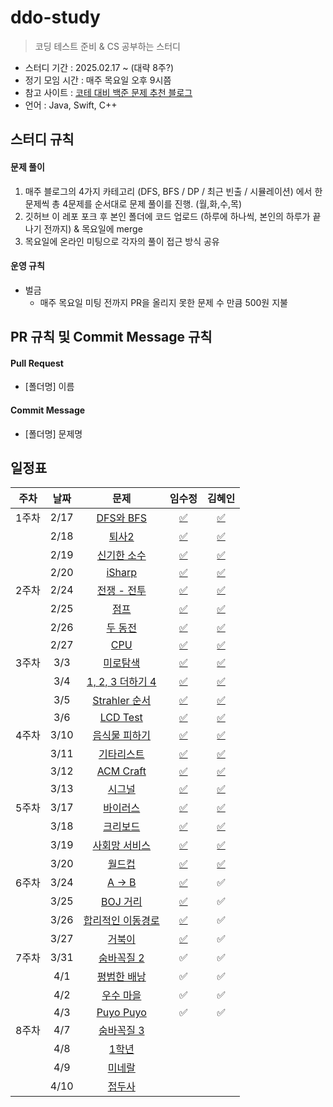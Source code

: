 # ddo-study

> 코딩 테스트 준비 & CS 공부하는 스터디

- 스터디 기간 : 2025.02.17 ~ (대략 8주?)
- 정기 모임 시간 : 매주 목요일 오후 9시쯤
- 참고 사이트 : [코테 대비 백준 문제 추천 블로그](https://covenant.tistory.com/224)
- 언어 : Java, Swift, C++

## 스터디 규칙

#### 문제 풀이

1. 매주 블로그의 4가지 카테고리 (DFS, BFS / DP / 최근 빈출 / 시뮬레이션) 에서 한문제씩 총 4문제를 순서대로 문제 풀이를 진행. (월,화,수,목)
2. 깃허브 이 레포 포크 후 본인 폴더에 코드 업로드 (하루에 하나씩, 본인의 하루가 끝나기 전까지) & 목요일에 merge
3. 목요일에 온라인 미팅으로 각자의 풀이 접근 방식 공유

#### 운영 규칙

- 벌금
  - 매주 목요일 미팅 전까지 PR을 올리지 못한 문제 수 만큼 500원 지불

## PR 규칙 및 Commit Message 규칙

#### Pull Request

- [폴더명] 이름

#### Commit Message

- [폴더명] 문제명

## 일정표

| **주차** | **날짜** |                      **문제**                       |                                  **임수정**                                  |                                      **김혜인**                                       |
| :------: | :------: | :-------------------------------------------------: | :--------------------------------------------------------------------------: |:----------------------------------------------------------------------------------:|
|  1주차   |   2/17   |  [DFS와 BFS](https://www.acmicpc.net/problem/1260)  | [✅](https://github.com/sio2whocodes/DDO-study/blob/main/sujeong/1260.swift) |    [✅](https://github.com/sio2whocodes/DDO-study/blob/main/hyein/BJ_1260.java)     |
|          |   2/18   |   [퇴사2](https://www.acmicpc.net/problem/15486)    | [✅](https://github.com/sio2whocodes/DDO-study/blob/main/sujeong/15486.swift) |    [✅](https://github.com/sio2whocodes/DDO-study/blob/main/hyein/BJ_15486.java)    |
|          |   2/19   | [신기한 소수](https://www.acmicpc.net/problem/2023) | [✅](https://github.com/sio2whocodes/DDO-study/blob/main/sujeong/2023.swift) |    [✅](https://github.com/sio2whocodes/DDO-study/blob/main/hyein/BJ_2023.java)     |
|          |   2/20   |   [iSharp](https://www.acmicpc.net/problem/3568)    | [✅](https://github.com/sio2whocodes/DDO-study/blob/main/sujeong/3568.swift) |    [✅](https://github.com/sio2whocodes/DDO-study/blob/main/hyein/BJ_3568.java)     |
|  2주차   |   2/24   |  [전쟁 - 전투](https://www.acmicpc.net/problem/1303)  | [✅](https://github.com/sio2whocodes/DDO-study/blob/main/sujeong/1303.swift) |    [✅](https://github.com/sio2whocodes/DDO-study/blob/main/hyein/BJ_1303.java)     |
|          |   2/25   |   [점프](https://www.acmicpc.net/problem/1890)    | [✅](https://github.com/sio2whocodes/DDO-study/blob/main/sujeong/1890.swift) |    [✅](https://github.com/sio2whocodes/DDO-study/blob/main/hyein/BJ_1890.java)     |
|          |   2/26   | [두 동전](https://www.acmicpc.net/problem/16197) | [✅](https://github.com/sio2whocodes/DDO-study/blob/main/sujeong/16197.swift) |    [✅](https://github.com/sio2whocodes/DDO-study/blob/main/hyein/BJ_16197.java)    |
|          |   2/27   |   [CPU](https://www.acmicpc.net/problem/16506)    | [✅](https://github.com/sio2whocodes/DDO-study/blob/main/sujeong/16506.swift) |    [✅](https://github.com/sio2whocodes/DDO-study/blob/main/hyein/BJ_16506.java)    |
|  3주차   |   3/3   |  [미로탐색](https://www.acmicpc.net/problem/2178)  | [✅](https://github.com/sio2whocodes/DDO-study/blob/main/sujeong/2178.swift) |      [✅](https://github.com/sio2whocodes/DDO-study/blob/main/hyein/BJ_2178.java)       |
|          |   3/4   |   [1, 2, 3 더하기 4](https://www.acmicpc.net/problem/15989)    | [✅](https://github.com/sio2whocodes/DDO-study/blob/main/sujeong/15989.swift) |    [✅](https://github.com/sio2whocodes/DDO-study/blob/main/hyein/BJ_15989.java)    |
|          |   3/5   | [Strahler 순서](https://www.acmicpc.net/problem/9470) | [✅](https://github.com/sio2whocodes/DDO-study/blob/main/sujeong/9470.swift) |    [✅](https://github.com/sio2whocodes/DDO-study/blob/main/hyein/BJ_9470.java)     |
|          |   3/6   |   [LCD Test](https://www.acmicpc.net/problem/2290)    | [✅](https://github.com/sio2whocodes/DDO-study/blob/main/sujeong/2290.swift) |    [✅](https://github.com/sio2whocodes/DDO-study/blob/main/hyein/BJ_2290.java)     |
|  4주차   |   3/10  |  [음식물 피하기](https://www.acmicpc.net/problem/1743)  | [✅](https://sio2whocode.tistory.com/286) |    [✅](https://github.com/sio2whocodes/DDO-study/blob/main/hyein/BJ_1743.java)     |
|          |   3/11  |   [기타리스트](https://www.acmicpc.net/problem/1495) | [✅](https://sio2whocode.tistory.com/290) |    [✅](https://github.com/sio2whocodes/DDO-study/blob/main/hyein/BJ_1495.java)     |
|          |   3/12  | [ACM Craft](https://www.acmicpc.net/problem/1005) | [✅](https://sio2whocode.tistory.com/291) |    [✅](https://github.com/sio2whocodes/DDO-study/blob/main/hyein/BJ_1005.java)     |
|          |   3/13  |   [시그널](https://www.acmicpc.net/problem/16113)  | [✅](https://sio2whocode.tistory.com/292) |    [✅](https://github.com/sio2whocodes/DDO-study/blob/main/hyein/BJ_16113.java)    |
|  5주차   |   3/17  |  [바이러스](https://www.acmicpc.net/problem/2606)  | [✅](https://github.com/sio2whocodes/DDO-study/blob/main/sujeong/2606.swift) | [✅](https://github.com/sio2whocodes/DDO-study/blob/main/hyein/week5/BJ_2606.java)  |
|          |   3/18  |   [크리보드](https://www.acmicpc.net/problem/11058) | [✅](https://github.com/sio2whocodes/DDO-study/blob/main/sujeong/11058.swift) | [✅](https://github.com/sio2whocodes/DDO-study/blob/main/hyein/week5/BJ_11058.java) |
|          |   3/19  | [사회망 서비스](https://www.acmicpc.net/problem/2533) | [✅](https://github.com/sio2whocodes/DDO-study/blob/main/sujeong/2533.swift) | [✅](https://github.com/sio2whocodes/DDO-study/blob/main/hyein/week5/BJ_2533.java)  |
|          |   3/20  |   [월드컵](https://www.acmicpc.net/problem/6987)  | [✅](https://github.com/sio2whocodes/DDO-study/blob/main/sujeong/6987.swift) | [✅](https://github.com/sio2whocodes/DDO-study/blob/main/hyein/week5/BJ_6987.java)  |
|  6주차   |   3/24  |  [A -> B](https://www.acmicpc.net/problem/16953)  | [✅](https://github.com/sio2whocodes/DDO-study/blob/main/sujeong/16953.swift) |    ✅                                                                                |
|          |   3/25  |   [BOJ 거리](https://www.acmicpc.net/problem/12026) | [✅](https://github.com/sio2whocodes/DDO-study/blob/main/sujeong/12026.swift) |   ✅                                                                                 |
|          |   3/26  | [합리적인 이동경로](https://www.acmicpc.net/problem/2176) | [✅](https://github.com/sio2whocodes/DDO-study/blob/main/sujeong/2176.cpp) |  ✅                                                                                  |
|          |   3/27  |   [거북이](https://www.acmicpc.net/problem/8911)  | [✅](https://github.com/sio2whocodes/DDO-study/blob/main/sujeong/8911.swift) |     ✅                                                                               |
|  7주차   |   3/31  |  [숨바꼭질 2](https://www.acmicpc.net/problem/12851)  | ✅ |    ✅                                                                                |
|          |   4/1  |   [평범한 배낭](https://www.acmicpc.net/problem/12865) | ✅ |  ✅                                                                                  |
|          |   4/2  | [우수 마을](https://www.acmicpc.net/problem/1949) | ✅ |   ✅                                                                                 |
|          |   4/3  |   [Puyo Puyo](https://www.acmicpc.net/problem/11559)  | ✅ | ✅                                                                                   |
|  8주차   |   4/7  |  [숨바꼭질 3](https://www.acmicpc.net/problem/13549)  |  |                                                                                   |
|          |   4/8  |   [1학년](https://www.acmicpc.net/problem/5557) |  |                                                                                    |
|          |   4/9  | [미네랄](https://www.acmicpc.net/problem/2933) |  |                                                                                    |
|          |   4/10  |   [접두사](https://www.acmicpc.net/problem/1141)  |  |                                                                                    |
